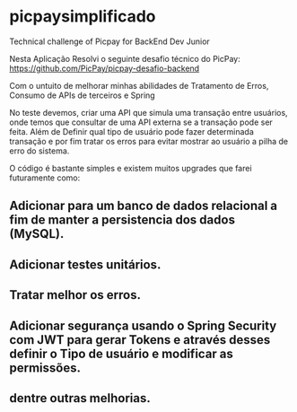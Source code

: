 # picpaysimplificado
Technical challenge of Picpay for BackEnd Dev Junior

Nesta Aplicação Resolvi o seguinte desafio técnico do PicPay:
https://github.com/PicPay/picpay-desafio-backend

Com o untuito de melhorar minhas abilidades de Tratamento de Erros, Consumo de APIs de terceiros
e Spring

No teste devemos, criar uma API que simula uma transação entre usuários, onde temos que consultar de uma API externa se a transação pode ser feita.
Além de Definir qual tipo de usuário pode fazer determinada transação e por fim tratar os erros para evitar mostrar ao usuário a pilha de erro do sistema.

O código é bastante simples e existem muitos upgrades que farei futuramente como:
<h2>Adicionar para um banco de dados relacional a fim de manter a persistencia dos dados (MySQL).
<h2>Adicionar testes unitários.
<h2>Tratar melhor os erros.
<h2>Adicionar segurança usando o Spring Security com JWT para gerar Tokens e através desses definir o Tipo de usuário e modificar as permissões.
<h2>dentre outras melhorias.
